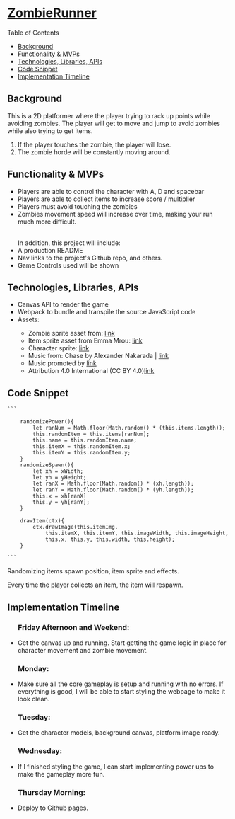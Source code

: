 <h1><a href="https://kevlin2358.github.io/ZombieRunner/"> ZombieRunner </a></h1>

<p>Table of Contents</p>
<ul>
    <a href="#background"><li>Background</li></a>
    <a href="#functionality"><li>Functionality & MVPs</li></a>
    <a href="#technologies"><li>Technologies, Libraries, APIs</li></a>
    <a href="#code-snippet"><li>Code Snippet</li></a>
    <a href="#timeline"><li>Implementation Timeline</li></a>
</ul>

<h2 id="background">Background</h2>

This is a 2D platformer where the player trying to rack up points while avoiding zombies. The player will get to move and jump to avoid zombies while also trying to get items.
<ol>
    <li> If the player touches the zombie, the player will lose.</li>
    <li> The zombie horde will be constantly moving around.</li>
</ol>

<h2 id="functionality">Functionality & MVPs</h2>
<ul>
    <li>Players are able to control the character with A, D and spacebar</li>
    <li>Players are able to collect items to increase score / multiplier</li>
    <li>Players must avoid touching the zombies</li>
    <li>Zombies movement speed will increase over time, making your run much more difficult.</li>
    <br>
</ul>
<!-- <img src = "wire.png" style ="height: 500px; width:1024px;"> -->

<ul>
    <span>In addition, this project will include:</span>
    <li>A production README</li>
    <li>Nav links to the project's Github repo, and others.</li>
    <li>Game Controls used will be shown</li>
</ul>

<h2 id="technologies">Technologies, Libraries, APIs</h2>
<ul>
    <li>Canvas API to render the game</li>
    <li>Webpack to bundle and transpile the source JavaScript code</li>
    <li>Assets:</li>
    <ul>
        <li>Zombie sprite asset from: 
            <a href='https://www.vhv.rs/viewpic/bxwRi_pixel-zombie-sprite-sheet-hd-png-download'>link</a>
        </li>
        <li>Item sprite asset from Emma Mrou: 
            <a href='https://www.pinterest.fr/pin/446560119286334934/'>link</a>
        </li>
        <li>Character sprite: 
            <a href='https://www.deviantart.com/demontomat0/art/Survivor-Sprites-WIP-213137373'>link</a>
        </li>
        <li>Music from: Chase by Alexander Nakarada |  <a href='https://www.serpentsoundstudios.com'>link</a></li>
        <li>Music promoted by <a href='https://www.free-stock-music.com'>link</a></li>
        <li>Attribution 4.0 International (CC BY 4.0)<a href='https://creativecommons.org/licenses/by/4.0/'>link</a></li>
    </ul>
</ul>
<h2 id="code-snippet">Code Snippet</h2>

    ```    

        randomizePower(){
            let ranNum = Math.floor(Math.random() * (this.items.length));
            this.randomItem = this.items[ranNum];
            this.name = this.randomItem.name;
            this.itemX = this.randomItem.x;
            this.itemY = this.randomItem.y;
        }
        randomizeSpawn(){
            let xh = xWidth;
            let yh = yHeight;
            let ranX = Math.floor(Math.random() * (xh.length));
            let ranY = Math.floor(Math.random() * (yh.length));
            this.x = xh[ranX]
            this.y = yh[ranY];
        }

        drawItem(ctx){
            ctx.drawImage(this.itemImg, 
                this.itemX, this.itemY, this.imageWidth, this.imageHeight, 
                this.x, this.y, this.width, this.height);
        }   

    ```
<p>Randomizing items spawn position, item sprite and effects.</p>
<p>Every time the player collects an item, the item will respawn.</p>
<h2 id="timeline">Implementation Timeline</h2>
<ul>
    <h3>Friday Afternoon and Weekend: </h3>
    <li>Get the canvas up and running. Start getting the game logic in place for character movement and zombie movement.</li>
    <h3>Monday: </h3>
    <li>Make sure all the core gameplay is setup and running with no errors. If everything is good, I will be able to start styling the webpage to make it look clean.</li>
    <h3>Tuesday: </h3>
    <li>Get the character models, background canvas, platform image ready. </li>
    <h3>Wednesday: </h3>
    <li>If I finished styling the game, I can start implementing power ups to make the gameplay more fun.</li>
    <h3>Thursday Morning:</h3>
    <li>Deploy to Github pages.</li>
</ul>

